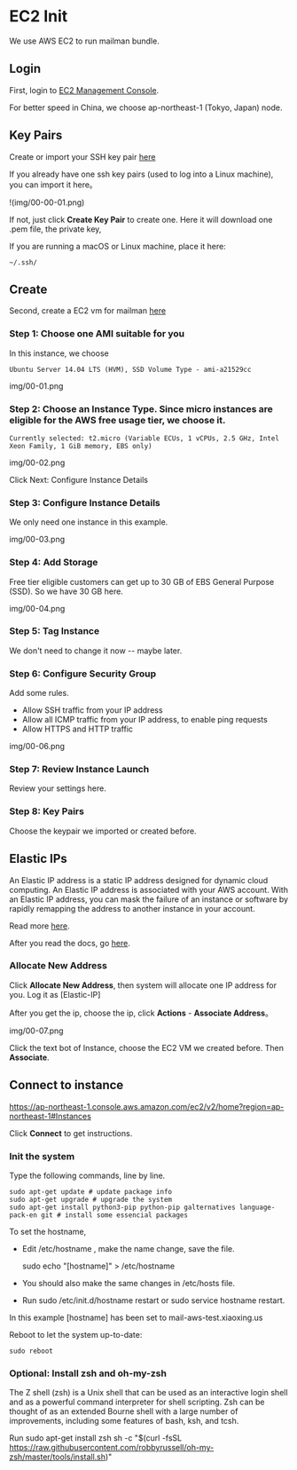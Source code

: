 # EC2 Init

We use AWS EC2 to run mailman bundle.

## Login 

First, login to [EC2 Management Console](https://ap-northeast-1.console.aws.amazon.com/ec2/v2/home?region=ap-northeast-1#).

For better speed in China, we choose ap-northeast-1 (Tokyo, Japan) node.

## Key Pairs

Create or import your SSH key pair [here](https://ap-northeast-1.console.aws.amazon.com/ec2/v2/home?region=ap-northeast-1#KeyPairs:sort=keyName)

If you already have one ssh key pairs (used to log into a Linux machine), you can import it here。

!(img/00-00-01.png)

If not, just click **Create Key Pair** to create one. Here it will download one .pem file, the private key,

If you are running a macOS or Linux machine, place it here:

    ~/.ssh/

## Create

Second, create a EC2 vm for mailman [here](https://ap-northeast-1.console.aws.amazon.com/ec2/v2/home?region=ap-northeast-1#LaunchInstanceWizard:)

### Step 1: Choose one AMI suitable for you

In this instance, we choose
    
    Ubuntu Server 14.04 LTS (HVM), SSD Volume Type - ami-a21529cc

img/00-01.png

### Step 2: Choose an Instance Type. Since micro instances are eligible for the AWS free usage tier, we choose it.

    Currently selected: t2.micro (Variable ECUs, 1 vCPUs, 2.5 GHz, Intel Xeon Family, 1 GiB memory, EBS only)

img/00-02.png

Click Next: Configure Instance Details

### Step 3: Configure Instance Details

We only need one instance in this example.

img/00-03.png

### Step 4: Add Storage

Free tier eligible customers can get up to 30 GB of EBS General Purpose (SSD). So we have 30 GB here.

img/00-04.png

### Step 5: Tag Instance

We don't need to change it now -- maybe later.


### Step 6: Configure Security Group

Add some rules.
- Allow SSH traffic from your IP address
- Allow all ICMP traffic from your IP address, to enable ping requests
- Allow HTTPS and HTTP traffic

img/00-06.png

### Step 7: Review Instance Launch

Review your settings here.

### Step 8: Key Pairs

Choose the keypair we imported or created before.

## Elastic IPs

An Elastic IP address is a static IP address designed for dynamic cloud computing. An Elastic IP address is associated with your AWS account. With an Elastic IP address, you can mask the failure of an instance or software by rapidly remapping the address to another instance in your account.

Read more [here](http://docs.aws.amazon.com/AWSEC2/latest/UserGuide/elastic-ip-addresses-eip.html).

After you read the docs, go [here](https://ap-northeast-1.console.aws.amazon.com/ec2/v2/home?region=ap-northeast-1#Addresses:sort=publicIp).

### Allocate New Address

Click **Allocate New Address**, then system will allocate one IP address for you. Log it as [Elastic-IP]

After you get the ip, choose the ip, click **Actions** - **Associate Address**。

img/00-07.png

Click the text bot of Instance, choose the EC2 VM we created before. Then **Associate**.

## Connect to instance

https://ap-northeast-1.console.aws.amazon.com/ec2/v2/home?region=ap-northeast-1#Instances

Click **Connect** to get instructions.

### Init the system

Type the following commands, line by line.

    sudo apt-get update # update package info
    sudo apt-get upgrade # upgrade the system
    sudo apt-get install python3-pip python-pip galternatives language-pack-en git # install some essencial packages

To set the hostname, 
- Edit /etc/hostname , make the name change, save the file.
    
    sudo echo "[hostname]" > /etc/hostname

- You should also make the same changes in /etc/hosts file.
- Run sudo /etc/init.d/hostname restart or sudo service hostname restart.

In this example [hostname] has been set to mail-aws-test.xiaoxing.us

Reboot to let the system up-to-date:

    sudo reboot
    
### Optional: Install zsh and oh-my-zsh

The Z shell (zsh) is a Unix shell that can be used as an interactive login shell and as a powerful command interpreter for shell scripting. Zsh can be thought of as an extended Bourne shell with a large number of improvements, including some features of bash, ksh, and tcsh.

Run
    sudo apt-get install zsh
    sh -c "$(curl -fsSL https://raw.githubusercontent.com/robbyrussell/oh-my-zsh/master/tools/install.sh)"
